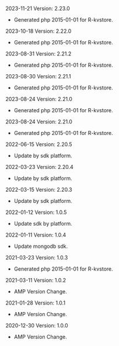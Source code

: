 2023-11-21 Version: 2.23.0
- Generated php 2015-01-01 for R-kvstore.

2023-10-18 Version: 2.22.0
- Generated php 2015-01-01 for R-kvstore.

2023-08-31 Version: 2.21.2
- Generated php 2015-01-01 for R-kvstore.

2023-08-30 Version: 2.21.1
- Generated php 2015-01-01 for R-kvstore.

2023-08-24 Version: 2.21.0
- Generated php 2015-01-01 for R-kvstore.

2023-08-24 Version: 2.21.0
- Generated php 2015-01-01 for R-kvstore.

2022-06-15 Version: 2.20.5
- Update by sdk platform.

2022-03-23 Version: 2.20.4
- Update by sdk platform.

2022-03-15 Version: 2.20.3
- Update by sdk platform.

2022-01-12 Version: 1.0.5
- Update sdk by platform.

2022-01-11 Version: 1.0.4
- Update mongodb sdk.

2021-03-23 Version: 1.0.3
- Generated php 2015-01-01 for R-kvstore.

2021-03-11 Version: 1.0.2
- AMP Version Change.

2021-01-28 Version: 1.0.1
- AMP Version Change.

2020-12-30 Version: 1.0.0
- AMP Version Change.

